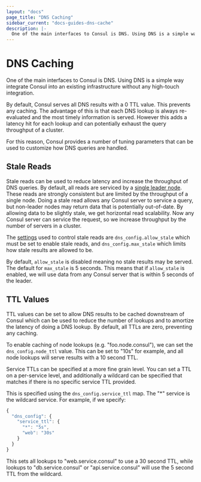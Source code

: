 ```yaml
---
layout: "docs"
page_title: "DNS Caching"
sidebar_current: "docs-guides-dns-cache"
description: |-
  One of the main interfaces to Consul is DNS. Using DNS is a simple way integrate Consul into an existing infrastructure without any high-touch integration.
---
```


# DNS Caching

One of the main interfaces to Consul is DNS. Using DNS is a simple way
integrate Consul into an existing infrastructure without any high-touch
integration.

By default, Consul serves all DNS results with a 0 TTL value. This prevents
any caching. The advantage of this is that each DNS lookup is always re-evaluated
and the most timely information is served. However this adds a latency hit
for each lookup and can potentially exhaust the query throughput of a cluster.

For this reason, Consul provides a number of tuning parameters that can
be used to customize how DNS queries are handled.

## Stale Reads

Stale reads can be used to reduce latency and increase the throughput
of DNS queries. By default, all reads are serviced by a [single leader node](/docs/internals/consensus.html).
These reads are strongly consistent but are limited by the throughput
of a single node. Doing a stale read allows any Consul server to
service a query, but non-leader nodes may return data that is potentially
out-of-date. By allowing data to be slightly stale, we get horizontal
read scalability. Now any Consul server can service the request, so we
increase throughput by the number of servers in a cluster.

The [settings](/docs/agent/options.html) used to control stale reads
are `dns_config.allow_stale` which must be set to enable stale reads,
and `dns_config.max_stale` which limits how stale results are allowed to
be.

By default, `allow_stale` is disabled meaning no stale results may be served.
The default for `max_stale` is 5 seconds. This means that if `allow_stale` is
enabled, we will use data from any Consul server that is within 5 seconds
of the leader.

## TTL Values

TTL values can be set to allow DNS results to be cached downstream
of Consul which can be used to reduce the number of lookups and to amortize
the latency of doing a DNS lookup. By default, all TTLs are zero,
preventing any caching.

To enable caching of node lookups (e.g. "foo.node.consul"), we can set
the `dns_config.node_ttl` value. This can be set to "10s" for example,
and all node lookups will serve results with a 10 second TTL.

Service TTLs can be specified at a more fine grain level. You can set
a TTL on a per-service level, and additionally a wildcard can be specified
that matches if there is no specific service TTL provided.

This is specified using the `dns_config.service_ttl` map. The "*" service
is the wildcard service. For example, if we specify:

```javascript
{
  "dns_config": {
    "service_ttl": {
      "*": "5s",
      "web": "30s"
    }
  }
}
```

This sets all lookups to "web.service.consul" to use a 30 second TTL,
while lookups to "db.service.consul" or "api.service.consul" will use the
5 second TTL from the wildcard.
